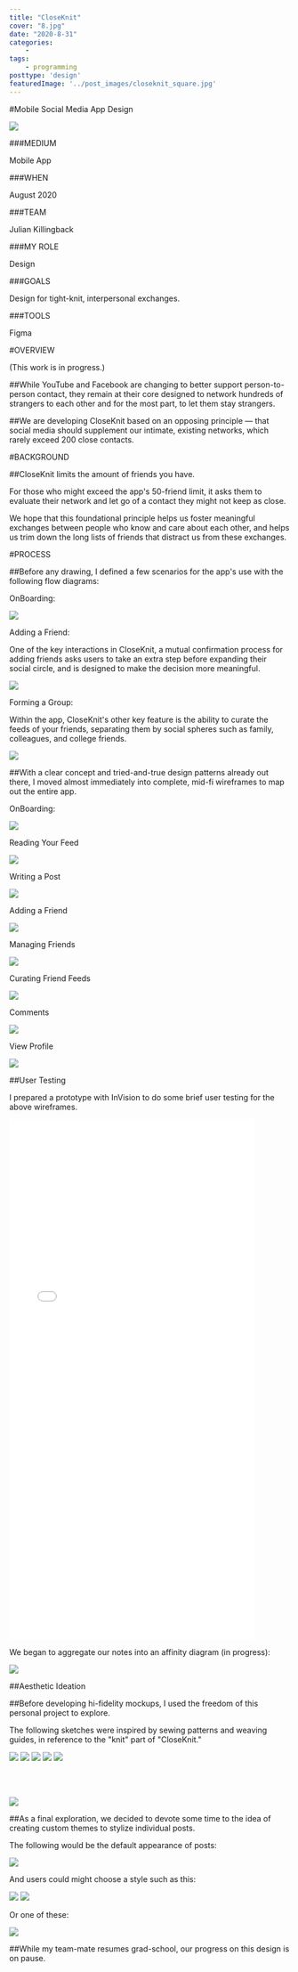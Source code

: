 ```yaml
---
title: "CloseKnit"
cover: "8.jpg"
date: "2020-8-31"
categories:
    - 
tags:
    - programming
posttype: 'design'
featuredImage: '../post_images/closeknit_square.jpg'
---
```


#Mobile Social Media App Design

<cover-img>

<img src="../post_images/closeknit/closeknit_iphone_mockup.jpg" />

</cover-img>

<design-meta>

###MEDIUM

Mobile App

###WHEN

August 2020

###TEAM

Julian Killingback

###MY ROLE

Design

###GOALS

Design for tight-knit, interpersonal exchanges.

###TOOLS

Figma

</design-meta>

<grid-container>

#OVERVIEW

(This work is in progress.)

##While YouTube and Facebook are changing to better support person-to-person contact, they remain at their core designed to network hundreds of strangers to each other and for the most part, to let them stay strangers.

##We are developing CloseKnit based on an opposing principle — that social media should supplement our intimate, existing networks, which rarely exceed 200 close contacts.

#BACKGROUND

##CloseKnit limits the amount of friends you have.

For those who might exceed the app's 50-friend limit, it asks them to evaluate their network and let go of a contact they might not keep as close.

We hope that this foundational principle helps us foster meaningful exchanges between people who know and care about each other, and helps us trim down the long lists of friends that distract us from these exchanges.

#PROCESS

##Before any drawing, I defined a few scenarios for the app's use with the following flow diagrams:

OnBoarding:

<full-width-image>

<img src="../post_images/closeknit/flow-getting-the-app.png" />

</full-width-image>

Adding a Friend:

One of the key interactions in CloseKnit, a mutual confirmation process for adding friends asks users to take an extra step before expanding their social circle, and is designed to make the decision more meaningful.

<full-width-image>

<img src="../post_images/closeknit/flow-adding-a-friend.png" />

</full-width-image>

Forming a Group:

Within the app, CloseKnit's other key feature is the ability to curate the feeds of your friends, separating them by social spheres such as family, colleagues, and college friends.

<full-width-image>

<img src="../post_images/closeknit/flow-forming-a-group.png" />

</full-width-image>

##With a clear concept and tried-and-true design patterns already out there, I moved almost immediately into complete, mid-fi wireframes to map out the entire app.

OnBoarding:

<img src="../post_images/closeknit/wireframe-onboarding.png" />

Reading Your Feed

<img src="../post_images/closeknit/wireframe-reading-your-feed.png" />

Writing a Post

<img src="../post_images/closeknit/wireframe-writing-a-post.png" />

Adding a Friend

<img src="../post_images/closeknit/wireframe-adding-a-friend.png" />

Managing Friends

<img src="../post_images/closeknit/wireframe-managing-friends.png" />

Curating Friend Feeds

<img src="../post_images/closeknit/wireframe-managing-friend-filters.png" />

Comments

<img src="../post_images/closeknit/wireframe-comments.png" />

View Profile

<img src="../post_images/closeknit/wireframe-view-profile.png" />

##User Testing

I prepared a prototype with InVision to do some brief user testing for the above wireframes.

<iframe width="442" height="935" src="//invis.io/E9Y738F8HNB" frameborder="0" allowfullscreen></iframe>

We began to aggregate our notes into an affinity diagram (in progress):

<img src="../post_images/closeknit/affinity1.png" />

##Aesthetic Ideation

##Before developing hi-fidelity mockups, I used the freedom of this personal project to explore.

The following sketches were inspired by sewing patterns and weaving guides, in reference to the "knit" part of "CloseKnit."

<img src="../post_images/closeknit/hifi-sketch1.png" />

<img src="../post_images/closeknit/sketch1-inspiration2.png" />

<img src="../post_images/closeknit/hifi-sketch2.png" />

<img src="../post_images/closeknit/hifi-sketch3.png" />

<img-pair>

<img src="../post_images/closeknit/hifi-pocket-sketch.png" />

</img-pair>

<br><br>

<img src="../post_images/closeknit/theme-picker.png" />

##As a final exploration, we decided to devote some time to the idea of creating custom themes to stylize individual posts.

The following would be the default appearance of posts:

<img src="../post_images/closeknit/hifi-sketch4.png" />

And users could might choose a style such as this:

<img src="../post_images/closeknit/hifi-sketch5.png" />

<img src="../post_images/closeknit/mondrian-inspiration.png" />

Or one of these:

<img src="../post_images/closeknit/hifi-theme-sketches.png" />

##While my team-mate resumes grad-school, our progress on this design is on pause.

</grid-container>